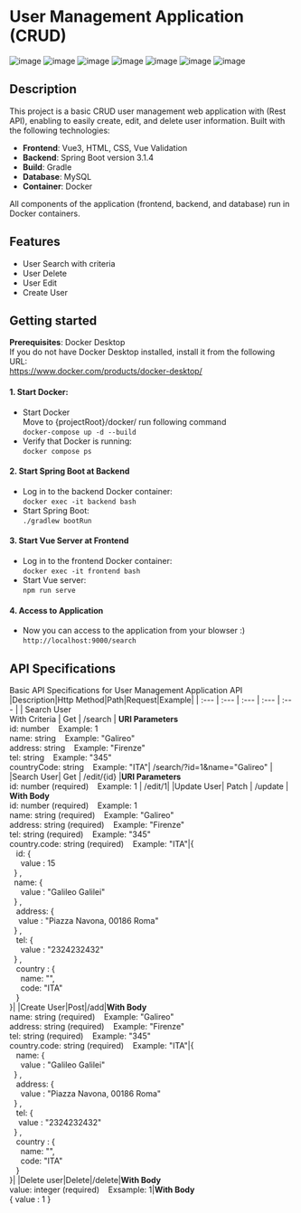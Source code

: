 # User Management Application (CRUD)
![image](https://img.shields.io/badge/Spring_Boot-F2F4F9?style=for-the-badge&logo=spring-boot)
![image](https://img.shields.io/badge/MySQL-005C84?style=for-the-badge&logo=mysql&logoColor=white)
![image](https://img.shields.io/badge/Vue%20js-35495E?style=for-the-badge&logo=vuedotjs&logoColor=4FC08D)
![image](https://img.shields.io/badge/CSS3-1572B6?style=for-the-badge&logo=css3&logoColor=white)
![image](https://img.shields.io/badge/gradle-02303A?style=for-the-badge&logo=gradle&logoColor=white) 
![image](https://img.shields.io/badge/Docker-2CA5E0?style=for-the-badge&logo=docker&logoColor=white)
![image](https://img.shields.io/badge/GitHub-100000?style=for-the-badge&logo=github&logoColor=white)

## Description 
This project is a basic CRUD user management web application with (Rest API), enabling to easily create, edit, and delete user information.
Built with the following technologies:

- **Frontend**: Vue3, HTML, CSS, Vue Validation
- **Backend**: Spring Boot version 3.1.4  
- **Build**: Gradle
- **Database**: MySQL
- **Container**: Docker

All components of the application (frontend, backend, and database) run in Docker containers.<br>

## Features
- User Search with criteria
- User Delete
- User Edit
- Create User

## Getting started
**Prerequisites**: Docker Desktop <br>
If you do not have Docker Desktop installed, install it from the following URL: <br> https://www.docker.com/products/docker-desktop/

#### 1. Start Docker:
- Start Docker<br>
 Move to {projectRoot}/docker/ run following command<br> 
```docker-compose up -d --build```<br>
- Verify that Docker is running: <br>
```docker compose ps```<br>

#### 2. Start Spring Boot at Backend
- Log in to the backend Docker container:<br>
```docker exec -it backend bash```<br>
- Start Spring Boot:<br>
```./gradlew bootRun```<br>

#### 3. Start Vue Server at Frontend
- Log in to the frontend Docker container:<br>
```docker exec -it frontend bash```<br>
- Start Vue server:<br>
```npm run serve```<br>

#### 4. Access to Application
- Now you can access to the application from your blowser :) <br>
```http://localhost:9000/search```

## API Specifications
Basic API Specifications for User Management Application API
|Description|Http Method|Path|Request|Example|
| :--- | :--- | :--- | :--- | :--- |
| Search User <br> With Criteria | Get | /search |  <b>URI Parameters</b><br>id: number &nbsp;&nbsp;  Example: 1<br>name: string &nbsp;&nbsp; Example: "Galireo"</br>address: string &nbsp;&nbsp; Example: "Firenze"<br>tel: string  &nbsp;&nbsp; Example: "345"<br>countryCode: string &nbsp;&nbsp; Example: "ITA"| /search/?id=1&name="Galireo" |
|Search User| Get | /edit/{id} |<b>URI Parameters</b><br> id: number (required) &nbsp;&nbsp; Example: 1 | /edit/1|
|Update User| Patch | /update | <b>With Body </b><br>id: number (required) &nbsp;&nbsp; Example: 1 <br> name: string (required) &nbsp;&nbsp; Example: "Galireo"<br>address: string (required) &nbsp;&nbsp; Example: "Firenze"<br>tel: string (required) &nbsp;&nbsp; Example: "345"<br>country.code: string (required) &nbsp;&nbsp; Example: "ITA"|{<br>&nbsp;&nbsp; id: { <br>&nbsp;&nbsp;&nbsp;&nbsp; value : 15 <br>&nbsp;&nbsp;} ,<br>&nbsp;&nbsp;name: { <br>&nbsp;&nbsp;&nbsp;&nbsp; value : "Galileo Galilei" <br>&nbsp;&nbsp;} ,<br>&nbsp;&nbsp; address: { <br>&nbsp;&nbsp;&nbsp;&nbsp;value : "Piazza Navona, 00186 Roma" <br>&nbsp;&nbsp;} ,<br>&nbsp;&nbsp; tel: { <br>&nbsp;&nbsp;&nbsp;&nbsp;  value : "2324232432" <br>&nbsp;&nbsp;} ,<br> &nbsp;&nbsp; country : {<br>&nbsp;&nbsp;&nbsp;&nbsp; name: "",<br>&nbsp;&nbsp;&nbsp;&nbsp; code: "ITA"<br>&nbsp;&nbsp; }<br>}| 
|Create User|Post|/add|<b>With Body</b><br>name: string (required) &nbsp;&nbsp; Example: "Galireo"<br>address: string (required) &nbsp;&nbsp; Example: "Firenze"<br>tel: string (required) &nbsp;&nbsp; Example: "345"<br>country.code: string (required) &nbsp;&nbsp; Example: "ITA"|{<br>&nbsp;&nbsp; name: { <br>&nbsp;&nbsp;&nbsp;&nbsp; value : "Galileo Galilei"<br>&nbsp;&nbsp;} ,<br> &nbsp;&nbsp; address: { <br>&nbsp;&nbsp;&nbsp;&nbsp;  value : "Piazza Navona, 00186 Roma" <br>&nbsp;&nbsp;} ,<br>&nbsp;&nbsp; tel: { <br>&nbsp;&nbsp;&nbsp;&nbsp;value : "2324232432" <br>&nbsp;&nbsp;} ,<br>&nbsp;&nbsp; country : {<br>&nbsp;&nbsp;&nbsp;&nbsp; name: "",<br>&nbsp;&nbsp;&nbsp;&nbsp; code: "ITA"<br>&nbsp;&nbsp; }<br>}|
|Delete user|Delete|/delete|<b>With Body</b><br>value: integer (required) &nbsp;&nbsp; Exsample: 1|<b>With Body </b><br>{ value : 1 } 

